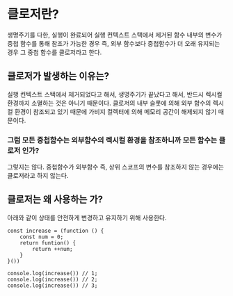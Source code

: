 # 클로저란?

생명주기를 다한, 실행이 완료되어 실행 컨텍스트 스택에서 제거된 함수 내부의 변수가 중첩 함수를 통해 참조가 가능한 경우 즉, 외부 함수보다 중첩함수가 더 오래 유지되는 경우 그 중첩 함수를 클로저라고 한다.

## 클로저가 발생하는 이유는?

실행 컨텍스트 스택에서 제거되었다고 해서, 생명주기가 끝났다고 해서, 반드시 렉시컬 환경까지 소멸하는 것은 아니기 때문이다. 클로저의 내부 슬롯에 의해 외부 함수의 렉시컬 환경이 참조되고 있기 때문에 가비지 컬렉터에 의해 메모리 공간이 해제되지 않기 때문이다.

### 그럼 모든 중첩함수는 외부함수의 렉시컬 환경을 참조하니까 모든 함수는 클로저 인가?

그렇지는 않다. 중첩함수가 외부함수 즉, 상위 스코프의 변수를 참조하지 않는 경우에는 클로저라고 하지 않는다.

## 클로저는 왜 사용하는 가?

아래와 같이 상태를 안전하게 변경하고 유지하기 위해 사용한다.

```
const increase = (function () {
    const num = 0;
    return funtion() {
        return ++num;
    }
}())

console.log(increase()) // 1;
console.log(increase()) // 2;
console.log(increase()) // 3;
```
